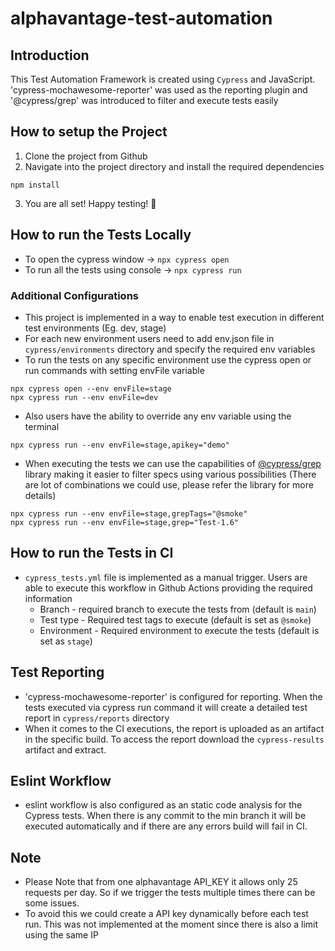 # alphavantage-test-automation
## Introduction
This Test Automation Framework is created using `Cypress` and JavaScript. 'cypress-mochawesome-reporter' was used as the reporting plugin and '@cypress/grep' was introduced to filter and execute tests easily

## How to setup the Project
1. Clone the project from Github
2. Navigate into the project directory and install the required dependencies
```
npm install
```
3. You are all set! Happy testing! 🎉

## How to run the Tests Locally
- To open the cypress window -> `npx cypress open`
- To run all the tests using console -> `npx cypress run`

### Additional Configurations
- This project is implemented in a way to enable test execution in different test environments (Eg. dev, stage)
- For each new environment users need to add env.json file in `cypress/environments` directory and specify the required env variables
- To run the tests on any specific environment use the cypress open or run commands with setting envFile variable
```
npx cypress open --env envFile=stage
npx cypress run --env envFile=dev
```
- Also users have the ability to override any env variable using the terminal
```
npx cypress run --env envFile=stage,apikey="demo"
```
- When executing the tests we can use the capabilities of [@cypress/grep](https://www.npmjs.com/package/@cypress/grep) library making it easier to filter specs using various possibilities (There are lot of combinations we could use, please refer the library for more details)
```
npx cypress run --env envFile=stage,grepTags="@smoke"
npx cypress run --env envFile=stage,grep="Test-1.6"
```
## How to run the Tests in CI
- `cypress_tests.yml` file is implemented as a manual trigger. Users are able to execute this workflow in Github Actions providing the required information
  - Branch - required branch to execute the tests from (default is `main`)
  - Test type - Required test tags to execute (default is set as `@smoke`)
  - Environment - Required environment to execute the tests (default is set as `stage`)

## Test Reporting
 - 'cypress-mochawesome-reporter' is configured for reporting. When the tests executed via cypress run command it will create a detailed test report in `cypress/reports` directory
 - When it comes to the CI executions, the report is uploaded as an artifact in the specific build. To access the report download the `cypress-results` artifact and extract. 


## Eslint Workflow
- eslint workflow is also configured as an static code analysis for the Cypress tests. When there is any commit to the min branch it will be executed automatically and if there are any errors build will fail in CI. 

## Note
- Please Note that from one alphavantage API_KEY it allows only 25 requests per day. So if we trigger the tests multiple times there can be some issues. 
- To avoid this we could create a API key dynamically before each test run. This was not implemented at the moment since there is also a limit using the same IP